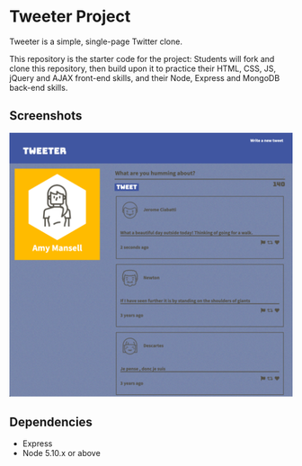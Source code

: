 # Tweeter Project

Tweeter is a simple, single-page Twitter clone.

This repository is the starter code for the project: Students will fork and clone this repository, then build upon it to practice their HTML, CSS, JS, jQuery and AJAX front-end skills, and their Node, Express and MongoDB back-end skills.

## Screenshots

!["This is the desktop view of Tweeter!"](https://github.com/Be-Rude/tweeter/blob/master/docs/desktop%20view.png)


## Dependencies

- Express
- Node 5.10.x or above
